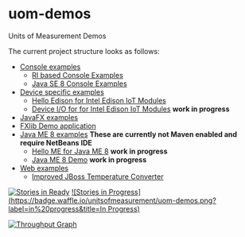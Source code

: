 uom-demos
=====

Units of Measurement Demos

The current project structure looks as follows:

- [Console examples](console)
  - [RI based Console Examples](console/ri)
  - [Java SE 8 Console Examples](console/se)
- [Device specific examples](device)
  - [Hello Edison for Intel Edison IoT Modules](device/edison/hello)
  - [Device I/O for for Intel Edison IoT Modules](device/edison/dio) **work in progress**
- [JavaFX examples](javafx)
 - [FXlib Demo application](javafx/fxlib)
- [Java ME 8 examples](javame) **These are currently not Maven enabled and require NetBeans IDE**
  - [Hello ME for Java ME 8](javame/hellome) **work in progress**
  - [Java ME 8 Demo](javame/medemo) **work in progress**
- [Web examples](web)
  - [Improved JBoss Temperature Converter](web/temperature-converter)


[![Stories in Ready](https://badge.waffle.io/unitsofmeasurement/uom-demos.png?label=ready&title=Ready)](https://waffle.io/unitsofmeasurement/uom-demos)
[![Stories in Progress](https://badge.waffle.io/unitsofmeasurement/uom-demos.png?label=in%20progress&title=In Progress)](https://waffle.io/unitsofmeasurement/uom-demos)

[![Throughput Graph](https://graphs.waffle.io/unitsofmeasurement/uom-demos/throughput.svg)](https://waffle.io/unitsofmeasurement/uom-demos/metrics)
